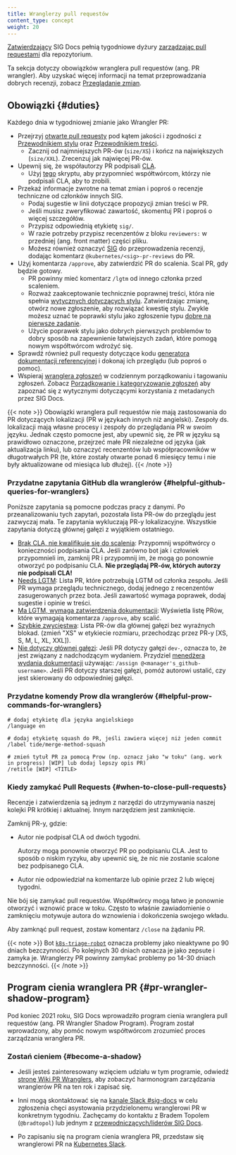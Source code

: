 ```yaml
---
title: Wranglerzy pull requestów
content_type: concept
weight: 20
---
```


<!-- overview -->

[Zatwierdzający](/docs/contribute/participate/roles-and-responsibilities/#approvers)
SIG Docs pełnią tygodniowe dyżury
[zarządzając pull requestami](https://github.com/kubernetes/website/wiki/PR-Wranglers) dla repozytorium.

Ta sekcja dotyczy obowiązków wranglera pull requestów (ang. PR wrangler). Aby uzyskać więcej
informacji na temat przeprowadzania dobrych recenzji, zobacz [Przeglądanie zmian](/docs/contribute/review/).

<!-- body -->

## Obowiązki {#duties}

Każdego dnia w tygodniowej zmianie jako Wrangler PR:

- Przejrzyj [otwarte pull requesty](https://github.com/kubernetes/website/pulls)
  pod kątem jakości i zgodności z [Przewodnikiem stylu](/docs/contribute/style/style-guide/)
  oraz [Przewodnikiem treści](/docs/contribute/style/content-guide/).
  - Zacznij od najmniejszych PR-ów (`size/XS`) i kończ na największych
    (`size/XXL`). Zrecenzuj jak najwięcej PR-ów.
- Upewnij się, że współautorzy PR podpisali [CLA](https://github.com/kubernetes/community/blob/master/CLA.md).
  - Użyj [tego](https://github.com/zparnold/k8s-docs-pr-botherer)
    skryptu, aby przypomnieć współtwórcom, którzy nie podpisali CLA, aby to zrobili.
- Przekaż informacje zwrotne na temat zmian i poproś o recenzje techniczne od członków innych SIG.
  - Podaj sugestie w linii dotyczące propozycji zmian treści w PR.
  - Jeśli musisz zweryfikować zawartość, skomentuj PR i poproś o więcej szczegółów.
  - Przypisz odpowiednią etykietę `sig/`.
  - W razie potrzeby przypisz recenzentów z bloku `reviewers:` w przedniej (ang. front matter) części pliku.
  - Możesz również oznaczyć [SIG](https://github.com/kubernetes/community/blob/master/sig-list.md)
    do przeprowadzenia recenzji, dodając komentarz `@kubernetes/<sig>-pr-reviews` do PR.
- Użyj komentarza `/approve`, aby zatwierdzić PR do scalenia. Scal PR, gdy będzie gotowy.
  - PR powinny mieć komentarz `/lgtm` od innego członka przed scaleniem.
  - Rozważ zaakceptowanie technicznie poprawnej treści, która nie spełnia
    [wytycznych dotyczących stylu](/docs/contribute/style/style-guide/). Zatwierdzając zmianę, otwórz nowe
    zgłoszenie, aby rozwiązać kwestię stylu. Zwykle możesz uznać te poprawki stylu jako zgłoszenie
    typu [dobre na pierwsze zadanie](https://kubernetes.dev/docs/guide/help-wanted/#good-first-issue).
  - Użycie poprawek stylu jako dobrych pierwszych problemów to dobry sposób
    na zapewnienie łatwiejszych zadań, które pomogą nowym współtwórcom wdrożyć się.
- Sprawdź również pull requesty dotyczące kodu
  [generatora dokumentacji referencyjnej](https://github.com/kubernetes-sigs/reference-docs) i dokonaj ich przeglądu (lub poproś o pomoc).
- Wspieraj [wranglera zgłoszeń](/docs/contribute/participate/issue-wrangler/) w
  codziennym porządkowaniu i tagowaniu zgłoszeń. Zobacz
  [Porządkowanie i kategoryzowanie zgłoszeń](/docs/contribute/review/for-approvers/#triage-and-categorize-issues) aby
  zapoznać się z wytycznymi dotyczącymi korzystania z metadanych przez SIG Docs.

{{< note >}}
Obowiązki wranglera pull requestów nie mają zastosowania do PR dotyczących lokalizacji (PR
w językach innych niż angielski). Zespoły ds. lokalizacji mają własne procesy i
zespoły do przeglądania PR w swoim języku. Jednak często pomocne jest, aby upewnić się, że
PR w języku są prawidłowo oznaczone, przejrzeć małe PR niezależne od języka (jak
aktualizacja linku), lub oznaczyć recenzentów lub współpracowników w długotrwałych PR
(te, które zostały otwarte ponad 6 miesięcy temu i nie były aktualizowane od miesiąca lub dłużej).
{{< /note >}}

### Przydatne zapytania GitHub dla wranglerów {#helpful-github-queries-for-wranglers}

Poniższe zapytania są pomocne podczas pracy z danymi. Po przeanalizowaniu tych
zapytań, pozostała lista PR-ów do przeglądu jest zazwyczaj mała. Te zapytania
wykluczają PR-y lokalizacyjne. Wszystkie zapytania dotyczą głównej gałęzi z wyjątkiem ostatniego.

- [Brak CLA, nie kwalifikuje się do scalenia](https://github.com/kubernetes/website/pulls?q=is%3Aopen+is%3Apr+label%3A%22cncf-cla%3A+no%22+-label%3A%22do-not-merge%2Fwork-in-progress%22+-label%3A%22do-not-merge%2Fhold%22+label%3Alanguage%2Fen):
  Przypomnij
  współtwórcy o konieczności podpisania CLA. Jeśli zarówno bot jak i człowiek przypomnieli im, zamknij PR
  i przypomnij im, że mogą go ponownie otworzyć po podpisaniu CLA. **Nie przeglądaj PR-ów, których autorzy nie podpisali CLA!**
- [Needs LGTM](https://github.com/kubernetes/website/pulls?q=is%3Aopen+is%3Apr+-label%3A%22cncf-cla%3A+no%22+-label%3Ado-not-merge%2Fwork-in-progress+-label%3Ado-not-merge%2Fhold+label%3Alanguage%2Fen+-label%3Algtm):
  Lista
  PR, które potrzebują LGTM od członka zespołu. Jeśli PR wymaga przeglądu technicznego, dodaj
  jednego z recenzentów zasugerowanych przez bota. Jeśli zawartość wymaga poprawek, dodaj sugestie i opinie w treści.
- [Ma LGTM, wymaga zatwierdzenia dokumentacji](https://github.com/kubernetes/website/pulls?q=is%3Aopen+is%3Apr+-label%3Ado-not-merge%2Fwork-in-progress+-label%3Ado-not-merge%2Fhold+label%3Alanguage%2Fen+label%3Algtm+):
  Wyświetla listę PRów, które wymagają komentarza `/approve`, aby scalić.
- [Szybkie zwycięstwa](https://github.com/kubernetes/website/pulls?utf8=%E2%9C%93&q=is%3Apr+is%3Aopen+base%3Amain+-label%3A%22do-not-merge%2Fwork-in-progress%22+-label%3A%22do-not-merge%2Fhold%22+label%3A%22cncf-cla%3A+yes%22+label%3A%22size%2FXS%22+label%3A%22language%2Fen%22):
  Lista
  PR-ów dla głównej gałęzi bez wyraźnych blokad. (zmień "XS" w etykiecie rozmiaru, przechodząc przez PR-y [XS, S, M, L, XL, XXL]).
- [Nie dotyczy głównej gałęzi](https://github.com/kubernetes/website/pulls?q=is%3Aopen+is%3Apr+label%3Alanguage%2Fen+-base%3Amain):
  Jeśli PR dotyczy gałęzi `dev-`, oznacza to, że jest związany z
  nadchodzącym wydaniem. Przydziel [menedżera wydania dokumentacji](https://github.com/kubernetes/sig-release/tree/master/release-team#kubernetes-release-team-roles)
  używając:
  `/assign @<manager's_github-username>`. Jeśli PR dotyczy starszej gałęzi, pomóż autorowi ustalić, czy jest skierowany do odpowiedniej gałęzi.

### Przydatne komendy Prow dla wranglerów {#helpful-prow-commands-for-wranglers}

```
# dodaj etykietę dla języka angielskiego
/language en

# dodaj etykietę squash do PR, jeśli zawiera więcej niż jeden commit
/label tide/merge-method-squash

# zmień tytuł PR za pomocą Prow (np. oznacz jako "w toku" (ang. work in progress) [WIP] lub dodaj lepszy opis PR)
/retitle [WIP] <TITLE>
```

### Kiedy zamykać Pull Requests {#when-to-close-pull-requests}

Recenzje i zatwierdzenia są jednym z narzędzi do utrzymywania naszej kolejki PR krótkiej i aktualnej. Innym narzędziem jest zamknięcie.

Zamknij PR-y, gdzie:

- Autor nie podpisał CLA od dwóch tygodni.

  Autorzy mogą ponownie otworzyć PR po podpisaniu CLA. Jest to sposób o
  niskim ryzyku, aby upewnić się, że nic nie zostanie scalone bez podpisanego CLA.

- Autor nie odpowiedział na komentarze lub opinie przez 2 lub więcej tygodni.

Nie bój się zamykać pull requestów. Współtwórcy mogą łatwo je ponownie otworzyć i wznowić prace w toku. Często
to właśnie zawiadomienie o zamknięciu motywuje autora do wznowienia i dokończenia swojego wkładu.

Aby zamknąć pull request, zostaw komentarz `/close` na żądaniu PR.

{{< note >}}
Bot [`k8s-triage-robot`](https://github.com/k8s-triage-robot) oznacza problemy
jako nieaktywne po 90 dniach bezczynności. Po kolejnych 30 dniach oznacza je jako
zepsute i zamyka je. Wranglerzy PR powinny zamykać problemy po 14-30 dniach bezczynności.
{{< /note >}}

## Program cienia wranglera PR {#pr-wrangler-shadow-program}

Pod koniec 2021 roku, SIG Docs wprowadziło program cienia wranglera pull requestów (ang. PR Wrangler Shadow Program).
Program został wprowadzony, aby pomóc nowym współtwórcom zrozumieć proces zarządzania wranglera PR.

### Zostań cieniem {#become-a-shadow}

- Jeśli jesteś zainteresowany wzięciem udziału w tym programie, odwiedź
  [stronę Wiki PR Wranglers](https://github.com/kubernetes/website/wiki/PR-Wranglers),
  aby zobaczyć harmonogram zarządzania wranglerów PR na ten rok i zapisać się.

- Inni mogą skontaktować się na [kanale Slack #sig-docs](https://kubernetes.slack.com/messages/sig-docs)
  w celu zgłoszenia chęci asystowania przydzielonemu wranglerowi PR w
  konkretnym tygodniu. Zachęcamy do kontaktu z Bradem Topolem (`@bradtopol`) lub jednym z
  [przewodniczących/liderów SIG Docs](https://github.com/kubernetes/community/tree/master/sig-docs#leadership).

- Po zapisaniu się na program cienia wranglera PR, przedstaw
  się wranglerowi PR na [Kubernetes Slack](https://slack.k8s.io).

